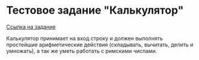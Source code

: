 # Тестовое задание "Калькулятор"

[Ссылка на задание](https://replit.com/@JavaMentor/RomanCalculator%23README.md#README.md)

Калькулятор принимает на вход строку и должен выполнять простейшие арифметические действия (складывать, вычитать, делить и умножать), а так же уметь работать с римскими числами.

